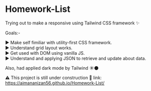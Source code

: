 # Homework-List

Trying out to make a responsive using Tailwind CSS framework :sparkles:

Goals:-

:arrow_forward: Make self fimiliar with utility-first CSS framework. <br/>
:arrow_forward: Understand grid layout works. <br/>
:arrow_forward: Get used with DOM using vanilla JS. <br/>
:arrow_forward: Understand and applying JSON to retrieve and update about data.<br/>

Also, had applied dark mode by Tailwind :sunny::new_moon:

:warning: This project is still under construction :construction:
link: https://aimananizan56.github.io/Homework-List/
